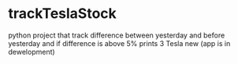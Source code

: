 # trackTeslaStock
python project that track difference between yesterday and before yesterday and if difference is above 5% prints 3 Tesla new
(app is in dewelopment)
